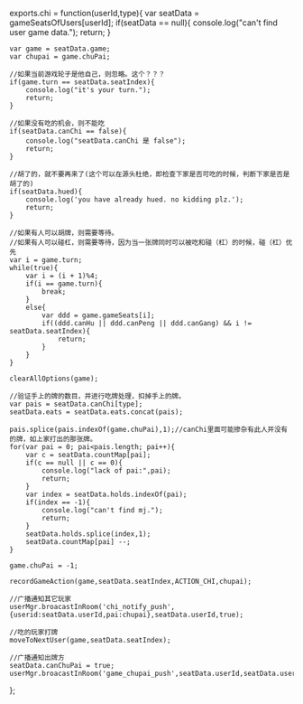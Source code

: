 exports.chi = function(userId,type){
    var seatData = gameSeatsOfUsers[userId];
    if(seatData == null){
        console.log("can't find user game data.");
        return;
    }

    var game = seatData.game;
    var chupai = game.chuPai;

    //如果当前游戏轮子是他自己，则忽略。这个？？？
    if(game.turn == seatData.seatIndex){
        console.log("it's your turn.");
        return;
    }

    //如果没有吃的机会，则不能吃
    if(seatData.canChi == false){
        console.log("seatData.canChi 是 false");
        return;
    }

    //胡了的，就不要再来了(这个可以在源头杜绝，即检查下家是否可吃的时候，判断下家是否是胡了的)
    if(seatData.hued){
        console.log('you have already hued. no kidding plz.');
        return;
    }
    
    //如果有人可以胡牌，则需要等待。
    //如果有人可以碰杠，则需要等待，因为当一张牌同时可以被吃和碰（杠）的时候，碰（杠）优先
    var i = game.turn;
    while(true){
        var i = (i + 1)%4;
        if(i == game.turn){
            break;
        }
        else{
            var ddd = game.gameSeats[i];
            if((ddd.canHu || ddd.canPeng || ddd.canGang) && i != seatData.seatIndex){
                return;    
            }
        }
    }

    clearAllOptions(game);

    //验证手上的牌的数目，并进行吃牌处理，扣掉手上的牌。
    var pais = seatData.canChi[type];
    seatData.eats = seatData.eats.concat(pais);

    pais.splice(pais.indexOf(game.chuPai),1);//canChi里面可能掺杂有此人并没有的牌，如上家打出的那张牌。
    for(var pai = 0; pai<pais.length; pai++){
        var c = seatData.countMap[pai];
        if(c == null || c == 0){
            console.log("lack of pai:",pai);
            return;
        }
        var index = seatData.holds.indexOf(pai);
        if(index == -1){
            console.log("can't find mj.");
            return;
        }
        seatData.holds.splice(index,1);
        seatData.countMap[pai] --;
    }

    game.chuPai = -1;

    recordGameAction(game,seatData.seatIndex,ACTION_CHI,chupai);

    //广播通知其它玩家
    userMgr.broacastInRoom('chi_notify_push',{userid:seatData.userId,pai:chupai},seatData.userId,true);

    //吃的玩家打牌
    moveToNextUser(game,seatData.seatIndex);
    
    //广播通知出牌方
    seatData.canChuPai = true;
    userMgr.broacastInRoom('game_chupai_push',seatData.userId,seatData.userId,true);
};
